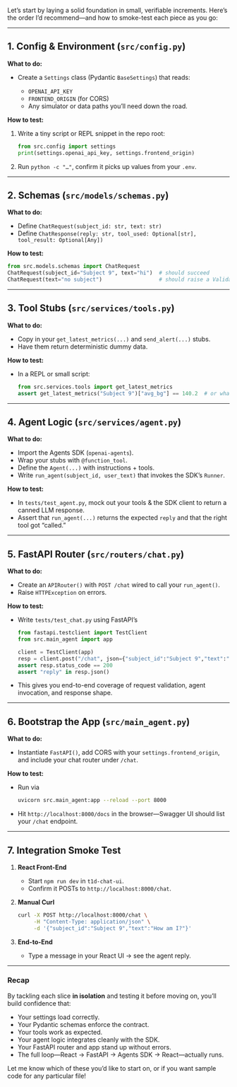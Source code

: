 Let’s start by laying a solid foundation in small, verifiable increments. Here’s the order I’d recommend—and how to smoke-test each piece as you go:

---

## 1. Config & Environment (`src/config.py`)

**What to do:**

* Create a `Settings` class (Pydantic `BaseSettings`) that reads:

  * `OPENAI_API_KEY`
  * `FRONTEND_ORIGIN` (for CORS)
  * Any simulator or data paths you’ll need down the road.

**How to test:**

1. Write a tiny script or REPL snippet in the repo root:

   ```python
   from src.config import settings
   print(settings.openai_api_key, settings.frontend_origin)
   ```
2. Run `python -c "…"`, confirm it picks up values from your `.env`.

---

## 2. Schemas (`src/models/schemas.py`)

**What to do:**

* Define `ChatRequest(subject_id: str, text: str)`
* Define `ChatResponse(reply: str, tool_used: Optional[str], tool_result: Optional[Any])`

**How to test:**

```python
from src.models.schemas import ChatRequest
ChatRequest(subject_id="Subject 9", text="hi")  # should succeed
ChatRequest(text="no subject")                  # should raise a ValidationError
```

---

## 3. Tool Stubs (`src/services/tools.py`)

**What to do:**

* Copy in your `get_latest_metrics(...)` and `send_alert(...)` stubs.
* Have them return deterministic dummy data.

**How to test:**

* In a REPL or small script:

  ```python
  from src.services.tools import get_latest_metrics
  assert get_latest_metrics("Subject 9")["avg_bg"] == 140.2  # or whatever your stub does
  ```

---

## 4. Agent Logic (`src/services/agent.py`)

**What to do:**

* Import the Agents SDK (`openai-agents`).
* Wrap your stubs with `@function_tool`.
* Define the `Agent(...)` with instructions + tools.
* Write `run_agent(subject_id, user_text)` that invokes the SDK’s `Runner`.

**How to test:**

* In `tests/test_agent.py`, mock out your tools & the SDK client to return a canned LLM response.
* Assert that `run_agent(...)` returns the expected `reply` and that the right tool got “called.”

---

## 5. FastAPI Router (`src/routers/chat.py`)

**What to do:**

* Create an `APIRouter()` with `POST /chat` wired to call your `run_agent()`.
* Raise `HTTPException` on errors.

**How to test:**

* Write `tests/test_chat.py` using FastAPI’s

  ```python
  from fastapi.testclient import TestClient
  from src.main_agent import app

  client = TestClient(app)
  resp = client.post("/chat", json={"subject_id":"Subject 9","text":"hello"})
  assert resp.status_code == 200
  assert "reply" in resp.json()
  ```
* This gives you end-to-end coverage of request validation, agent invocation, and response shape.

---

## 6. Bootstrap the App (`src/main_agent.py`)

**What to do:**

* Instantiate `FastAPI()`, add CORS with your `settings.frontend_origin`, and include your chat router under `/chat`.

**How to test:**

* Run via

  ```bash
  uvicorn src.main_agent:app --reload --port 8000
  ```
* Hit `http://localhost:8000/docs` in the browser—Swagger UI should list your `/chat` endpoint.

---

## 7. Integration Smoke Test

1. **React Front-End**

   * Start `npm run dev` in `t1d-chat-ui`.
   * Confirm it POSTs to `http://localhost:8000/chat`.

2. **Manual Curl**

   ```bash
   curl -X POST http://localhost:8000/chat \
        -H "Content-Type: application/json" \
        -d '{"subject_id":"Subject 9","text":"How am I?"}'
   ```

3. **End-to-End**

   * Type a message in your React UI → see the agent reply.

---

### Recap

By tackling each slice **in isolation** and testing it before moving on, you’ll build confidence that:

* Your settings load correctly.
* Your Pydantic schemas enforce the contract.
* Your tools work as expected.
* Your agent logic integrates cleanly with the SDK.
* Your FastAPI router and app stand up without errors.
* The full loop—React → FastAPI → Agents SDK → React—actually runs.

Let me know which of these you’d like to start on, or if you want sample code for any particular file!
